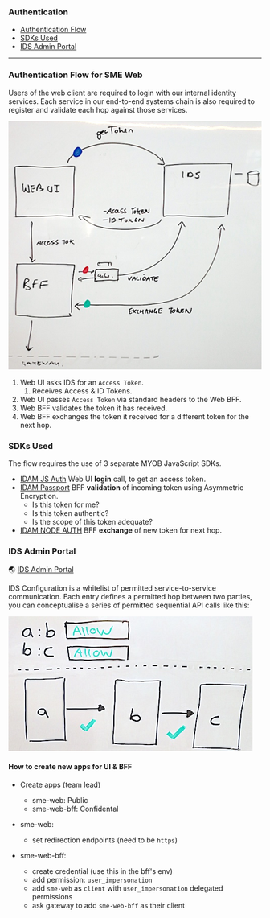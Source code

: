 ### Authentication

* [Authentication Flow](#authentication-flow-for-sme-web)
* [SDKs Used](#sdks-used)
* [IDS Admin Portal](#ids-admin-portal)

---

### Authentication Flow for SME Web

Users of the web client are required to login with our internal identity services.
Each service in our end-to-end systems chain is also required to register and validate each hop against those services.

![auth flow diagram](../images/authentication-flow.jpg)

1. Web UI asks IDS for an `Access Token`.
    1. Receives Access & ID Tokens.
2. Web UI passes `Access Token` via standard headers to the Web BFF.
3. Web BFF validates the token it has received.
4. Web BFF exchanges the token it received for a different token for the next hop.

### SDKs Used

The flow requires the use of 3 separate MYOB JavaScript SDKs.

- [IDAM JS Auth]
  Web UI **login** call, to get an access token.
- [IDAM Passport]
  BFF **validation** of incoming token using Asymmetric  Encryption.
     - Is this token for me?
     - Is this token authentic?
     - Is the scope of this token adequate?
- [IDAM NODE AUTH]
  BFF **exchange** of new token for next hop.

### IDS Admin Portal

:earth_asia: [IDS Admin Portal]

IDS Configuration is a whitelist of permitted service-to-service communication.
Each entry defines a permitted hop between two parties, you can conceptualise a series of permitted sequential API calls like this:

![ids admin entries](../images/ids-admin-entry.jpg)

[IDS Admin Portal - SIT]: https://sit-admin.account.myob.com
[IDS Admin Portal]: https://admin.account.myob.com
[IDAM JS Auth]: https://github.com/MYOB-Technology/idam-js-auth-sdk
[IDAM Passport]: https://github.com/MYOB-Technology/idam-passport-auth-sdk
[IDAM Node Auth]: https://github.com/MYOB-Technology/idam-node-auth-sdk

#### How to create new apps for UI & BFF

- Create apps (team lead)
  - sme-web: Public
  - sme-web-bff: Confidental

- sme-web:
  - set redirection endpoints (need to be `https`)

- sme-web-bff:
  - create credential (use this in the bff's env)
  - add permission: `user_impersonation`
  - add `sme-web` as `client` with `user_impersonation` delegated permissions
  - ask gateway to add `sme-web-bff` as their client
